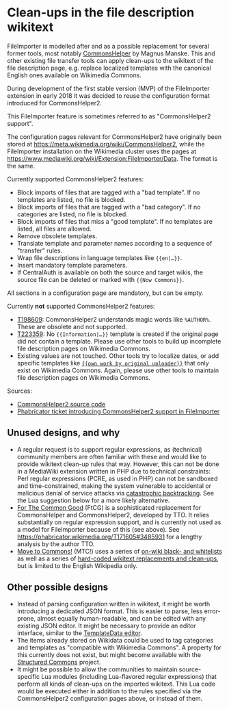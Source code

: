 # Clean-ups in the file description wikitext

FileImporter is modelled after and as a possible replacement for several former tools, most notably
[CommonsHelper](https://tools.wmflabs.org/commonshelper/) by Magnus Manske. This and other existing
file transfer tools can apply clean-ups to the wikitext of the file description page, e.g. replace
localized templates with the canonical English ones available on Wikimedia Commons.

During development of the first stable version (MVP) of the FileImporter extension in early 2018 it
was decided to reuse the configuration format introduced for CommonsHelper2.

This FileImporter feature is sometimes referred to as "CommonsHelper2 support".

The configuration pages relevant for CommonsHelper2 have originally been stored at
https://meta.wikimedia.org/wiki/CommonsHelper2, while the FileImporter installation on the Wikimedia
cluster uses the pages at https://www.mediawiki.org/wiki/Extension:FileImporter/Data. The format is
the same.

Currently supported CommonsHelper2 features:

- Block imports of files that are tagged with a "bad template". If no templates are listed, no file
  is blocked.
- Block imports of files that are tagged with a "bad category". If no categories are listed, no file
  is blocked.
- Block imports of files that miss a "good template". If no templates are listed, all files are
  allowed.
- Remove obsolete templates.
- Translate template and parameter names according to a sequence of "transfer" rules.
- Wrap file descriptions in language templates like `{{en|…}}`.
- Insert mandatory template parameters.
- If CentralAuth is available on both the source and target wikis, the source file can be deleted or
  marked with `{{Now Commons}}`.

All sections in a configuration page are mandatory, but can be empty.

Currently **not** supported CommonsHelper2 features:

- [T198609](https://phabricator.wikimedia.org/T198609): CommonsHelper2 understands magic words like
  `%AUTHOR%`. These are obsolete and not supported.
- [T223359](https://phabricator.wikimedia.org/T223359): No `{{Information|…}}` template is created
  if the original page did not contain a template. Please use other tools to build up incomplete
  file description pages on Wikimedia Commons.
- Existing values are not touched. Other tools try to localize dates, or add specific templates like
  [`{{own work by original uploader}}`](https://commons.wikimedia.org/wiki/Template:Own_work_by_original_uploader)
  that only exist on Wikimedia Commons. Again, please use other tools to maintain file description
  pages on Wikimedia Commons.

Sources:
- [CommonsHelper2 source code](https://phabricator.wikimedia.org/diffusion/MCHT/)
- [Phabricator ticket introducing CommonsHelper2 support in FileImporter](https://phabricator.wikimedia.org/T193614)

## Unused designs, and why

- A regular request is to support regular expressions, as (technical) community members are often
  familiar with these and would like to provide wikitext clean-up rules that way. However, this can
  not be done in a MediaWiki extension written in PHP due to technical constraints: Perl regular
  expressions (PCRE, as used in PHP) can not be sandboxed and time-constrained, making the system
  vulnerable to accidental or malicious denial of service attacks via
  [catastrophic backtracking](https://www.regular-expressions.info/catastrophic.html).
  See the Lua suggestion below for a more likely alternative.
- [For The Common Good](https://en.wikipedia.org/wiki/User:This,_that_and_the_other/For_the_Common_Good)
  (FtCG) is a sophisticated replacement for CommonsHelper and CommonsHelper2, developed by TTO. It
  relies substantially on regular expression support, and is currently not used as a model for
  FileImporter because of this (see above). See https://phabricator.wikimedia.org/T171605#3485931
  for a lengthy analysis by the author TTO.
- [Move to Commons!](https://en.wikipedia.org/wiki/Wikipedia:MTC!) (MTC!) uses a series of
  [on-wiki black- and whitelists](https://en.wikipedia.org/wiki/Special:PrefixIndex/Wikipedia:MTC!/)
  as well as a series of
  [hard-coded wikitext replacements and clean-ups](https://github.com/fastily/mtc/blob/master/mtc-shared/src/main/java/mtc/MTC.java),
  but is limited to the English Wikipedia only.

## Other possible designs

- Instead of parsing configuration written in wikitext, it might be worth introducing a dedicated
  JSON format. This is easier to parse, less error-prone, almost equally human-readable, and can be
  edited with any existing JSON editor. It might be necessary to provide an editor interface,
  similar to the [TemplateData editor](https://www.mediawiki.org/wiki/Help:TemplateData#TemplateData_editor).
- The items already stored on Wikidata could be used to tag categories and templates as "compatible
  with Wikimedia Commons". A property for this currently does not exist, but might become available
  with the [Structured Commons](https://commons.wikimedia.org/wiki/Commons:Structured_data) project.
- It might be possible to allow the communities to maintain source-specific Lua modules (including
  Lua-flavored regular expressions) that perform all kinds of clean-ups on the imported wikitext.
  This Lua code would be executed either in addition to the rules specified via the CommonsHelper2
  configuration pages above, or instead of them.
